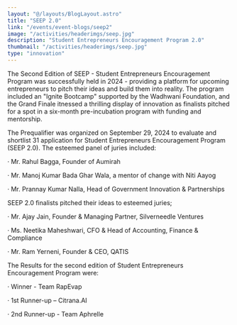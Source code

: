```yaml
---
layout: "@/layouts/BlogLayout.astro"
title: "SEEP 2.0"
link: "/events/event-blogs/seep2"
image: "/activities/headerimgs/seep.jpg"
description: "Student Entrepreneurs Encouragement Program 2.0"
thumbnail: "/activities/headerimgs/seep.jpg"
type: "innovation"
---
```

The Second Edition of SEEP - Student Entrepreneurs Encouragement Program was successfully held in 2024 - providing a platform for upcoming entrepreneurs to pitch their ideas and build them into reality. The program included an "Ignite Bootcamp" supported by the Wadhwani Foundation, and the Grand Finale itnessed a thrilling display of innovation as finalists pitched for a spot in a six-month pre-incubation program with funding and mentorship.

The Prequalifier was organized on September 29, 2024 to evaluate and shortlist 31 application for Student Entrepreneurs Encouragement Program (SEEP 2.0).
 The esteemed panel of juries included:

  · Mr. Rahul Bagga, Founder of Aumirah

  · Mr. Manoj Kumar Bada Ghar Wala, a mentor of change with Niti Aayog

  · Mr. Prannay Kumar Nalla, Head of Government Innovation & Partnerships


SEEP 2.0 finalists pitched their ideas to esteemed juries;

 · Mr. Ajay Jain, Founder & Managing Partner, Silverneedle Ventures 

 · Ms. Neetika Maheshwari, CFO & Head of Accounting, Finance & Compliance 

 · Mr. Ram Yerneni, Founder & CEO, QATIS 
  
 The Results for the second edition of Student Entrepreneurs Encouragement Program were: 

 · Winner - Team RapEvap

 · 1st Runner-up – Citrana.AI

 · 2nd Runner-up - Team Aphrelle